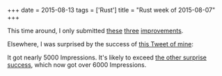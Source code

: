 +++
date = 2015-08-13
tags = ['Rust']
title = "Rust week of 2015-08-07"
+++

This time around, I only submitted [these][] [three][] [improvements].

Elsewhere, I was surprised by the success of [this Tweet of mine][]:

It got nearly 5000 Impressions. It\'s likely to exceed [the other
surprise success], which now got over 6000 Impressions.

  [these]: https://github.com/rust-lang/rust/pull/27633
  [three]: https://github.com/rust-lang/rust/pull/27648
  [improvements]: https://github.com/rust-lang/rust/pull/27651
  [this Tweet of mine]: https://twitter.com/tshepang_dev/status/630870886225154048
  [the other surprise success]: https://twitter.com/tshepang_dev/status/624783302193467392
